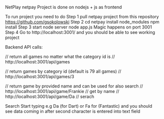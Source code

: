 NetPlay netpay
Project is done on nodejs + js as frontend

To run project you need to do
Step 1
    pull netpay project from this repository https://github.com/gsokolowski
Step 2
    cd netpay
    install node_modules
    npm install
Step 3
    start node server
    node app.js
    Magic happens on port 3001
Step 4
    Go to http://localhost:3001/ and you should be able to see working project

Backend API calls:

// return all games no matter what the category id is
// http://localhost:3001/api/games

// return games by category id (default is 79 all games)
// http://localhost:3001/api/games/3

// return game by provided name and can be used for also search
// http://localhost:3001/api/game/Frankie // get by name
// http://localhost:3001/api/game/Da // serach

Search
Start typing e.g Da (for Dart) or Fa for (Fantastic)
and you should see data coming in after second character is entered into text field

